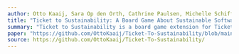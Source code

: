 ```yaml
---
author: Otto Kaaij, Sara Op den Orth, Cathrine Paulsen, Michelle Schifferstein
title: "Ticket to Sustainability: A Board Game About Sustainable Software Engineering"
summary: "Ticket to Sustainability is a board game extension for Ticket to Ride that teaches developers about environmentally sustainable software engineering practices for a variety of areas within computer science. It is both informative and discussion-promoting in nature."
paper: "https://github.com/OttoKaaij/Ticket-To-Sustainability/blob/main/Report.pdf"
source: https://github.com/OttoKaaij/Ticket-To-Sustainability/
---
```

